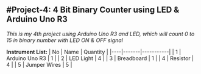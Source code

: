 #Project-4: 4 Bit Binary Counter using LED & Arduino Uno R3
---
 _This is my 4th project using Arduino Uno R3 and LED, which will count 0 to 15 in binary number with LED ON & OFF signal_

**Instrument List:**
| No |  Name | Quantity |
|----|-------|-----------|
| 1  | Arduino Uno R3 |  1 |
| 2  | LED Light | 4  |
| 3  | Breadboard | 1 |
| 4  | Resistor | 4 | 
| 5  | Jumper Wires | 5 | 
